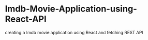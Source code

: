 # Imdb-Movie-Application-using-React-API
creating a Imdb movie application using React and fetching REST API
